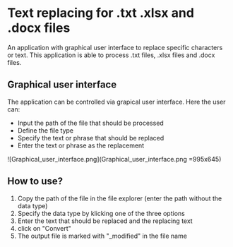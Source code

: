 # Text replacing for .txt .xlsx and .docx files 
An application with graphical user interface to replace specific characters or text. This application is able to process .txt files, .xlsx files and .docx files. 

## Graphical user interface
The application can be controlled via grapical user interface. Here the user can: 

- Input the path of the file that should be processed 
- Define the file type 
- Specify the text or phrase that should be replaced 
- Enter the text or phrase as the replacement 

![Graphical_user_interface.png](Graphical_user_interface.png =995x645)

## How to use?

1) Copy the path of the file in the file explorer (enter the path without the data type)
2) Specify the data type by klicking one of the three options 
3) Enter the text that should be replaced and the replacing text 
4) click on "Convert" 
5) The output file is marked with "_modified" in the file name 




